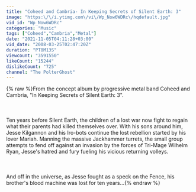 ```yaml
---
title: "Coheed and Cambria- In Keeping Secrets of Silent Earth: 3"
image: "https:\/\/i.ytimg.com\/vi\/Wp_Now6WDRc\/hqdefault.jpg"
vid_id: "Wp_Now6WDRc"
categories: "Music"
tags: ["Coheed","Cambria","Metal"]
date: "2021-11-05T04:11:28+03:00"
vid_date: "2008-03-25T02:47:20Z"
duration: "PT8M13S"
viewcount: "3591550"
likeCount: "15244"
dislikeCount: "725"
channel: "The PolterGhost"
---
```

{% raw %}From the concept album by progressive metal band Coheed and Cambria, &quot;In Keeping Secrets of Silent Earth: 3&quot;.<br /><br /><br /><br />Ten years before Silent Earth, the children of a lost war now fight to regain what their parents had killed themselves over.  With his sons around him, Jesse Kilgannon and his Iro-bots continue the lost rebellion started by his lover Mariah.  Manning the massive Jackhammer turrets, the small group attempts to fend off against an invasion by the forces of Tri-Mage Wilhelm Ryan, Jesse's hatred and fury fueling his vicious returning volleys.<br /><br /><br /><br />And off in the universe, as Jesse fought as a speck on the Fence, his brother's blood machine was lost for ten years...{% endraw %}
